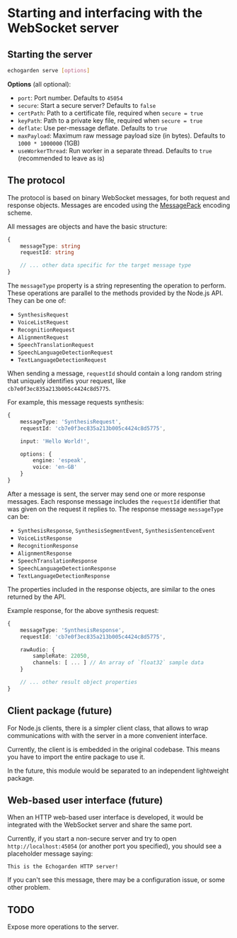# Starting and interfacing with the WebSocket server

## Starting the server

```bash
echogarden serve [options]
```

**Options** (all optional):
* `port`: Port number. Defaults to `45054`
* `secure`: Start a secure server? Defaults to `false`
* `certPath`: Path to a certificate file, required when `secure = true`
* `keyPath`: Path to a private key file, required when `secure = true`
* `deflate`: Use per-message deflate. Defaults to `true`
* `maxPayload`: Maximum raw message payload size (in bytes). Defaults to `1000 * 1000000` (1GB)
* `useWorkerThread`: Run worker in a separate thread. Defaults to `true` (recommended to leave as is)

## The protocol

The protocol is based on binary WebSocket messages, for both request and response objects. Messages are encoded using the [MessagePack](https://msgpack.org/index.html) encoding scheme.

All messages are objects and have the basic structure:

```ts
{
	messageType: string
	requestId: string

	// ... other data specific for the target message type
}
```

The `messageType` property is a string representing the operation to perform. These operations are parallel to the methods provided by the Node.js API. They can be one of:

* `SynthesisRequest`
* `VoiceListRequest`
* `RecognitionRequest`
* `AlignmentRequest`
* `SpeechTranslationRequest`
* `SpeechLanguageDetectionRequest`
* `TextLanguageDetectionRequest`

When sending a message, `requestId` should contain a long random string that uniquely identifies your request, like `cb7e0f3ec835a213b005c4424c8d5775`.

For example, this message requests synthesis:
```ts
{
	messageType: 'SynthesisRequest',
	requestId: 'cb7e0f3ec835a213b005c4424c8d5775',

	input: 'Hello World!',

	options: {
		engine: 'espeak',
		voice: 'en-GB'
	}
}
```

After a message is sent, the server may send one or more response messages. Each response message includes the `requestId` identifier that was given on the request it replies to. The response message `messageType` can be:

* `SynthesisResponse`, `SynthesisSegmentEvent`, `SynthesisSentenceEvent`
* `VoiceListResponse`
* `RecognitionResponse`
* `AlignmentResponse`
* `SpeechTranslationResponse`
* `SpeechLanguageDetectionResponse`
* `TextLanguageDetectionResponse`

The properties included in the response objects, are similar to the ones returned by the API.

Example response, for the above synthesis request:

```ts
{
	messageType: 'SynthesisResponse',
	requestId: 'cb7e0f3ec835a213b005c4424c8d5775',

	rawAudio: {
		sampleRate: 22050,
		channels: [ ... ] // An array of `float32` sample data
	}

	// ... other result object properties
}
```

## Client package (future)

For Node.js clients, there is a simpler client class, that allows to wrap communications with with the server in a more convenient interface.

Currently, the client is is embedded in the original codebase. This means you have to import the entire package to use it.

In the future, this module would be separated to an independent lightweight package.

## Web-based user interface (future)

When an HTTP web-based user interface is developed, it would be integrated with the WebSocket server and share the same port.

Currently, if you start a non-secure server and try to open `http://localhost:45054` (or another port you specified), you should see a placeholder message saying:

```
This is the Echogarden HTTP server!
```

If you can't see this message, there may be a configuration issue, or some other problem.

## TODO

Expose more operations to the server.
